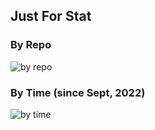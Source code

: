 ## Just For Stat

### By Repo
![by repo](https://github-readme-stats.vercel.app/api/top-langs/?username=deadManAlive&layout=compact&hide_title=true&card_width=500&theme=calm)

### By Time (since Sept, 2022)
![by time](https://github-readme-stats.vercel.app/api/wakatime?username=@deadmanalive&layout=compact&langs_count=6&hide_title=true&card_width=500&theme=calm)
